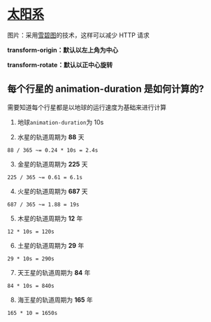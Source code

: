 # [太阳系](http://book.jirengu.com/jirengu-inc/jrg-vip8/members/%E6%9B%BE%E6%B6%9B/CSS3%20Animation%20Demo/index.html)

图片：采用[雪碧图](http://spritegen.website-performance.org/)的技术，这样可以减少 HTTP 请求

**transform-origin：默认以左上角为中心**

**transform-rotate：默认以正中心旋转**

## 每个行星的 animation-duration 是如何计算的?

需要知道每个行星都是以地球的运行速度为基础来进行计算

1. 地球`animation-duration`为 10s

2. 水星的轨道周期为 **88** 天
```
88 / 365 ~= 0.24 * 10s = 2.4s 
```

3. 金星的轨道周期为 **225** 天
```
225 / 365 ~= 0.61 = 6.1s
```

4. 火星的轨道周期为 **687** 天
```
687 / 365 ~= 1.88 = 19s
```

5. 木星的轨道周期为 **12** 年
```
12 * 10s = 120s
```

6. 土星的轨道周期为 **29** 年
```
29 * 10s = 290s
```

7. 天王星的轨道周期为 **84** 年
```
84 * 10s = 840s
```

8. 海王星的轨道周期为 **165** 年
```
165 * 10 = 1650s
```
